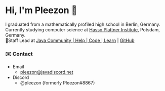 # Hi, I'm Pleezon 👋
I graduated from a mathematically profiled high school in Berlin, Germany.  
Currently studying computer science at [Hasso Plattner Institute](https://hpi.de/index.html), Potsdam, Germany.  
📝Staff Lead at [Java Community | Help | Code | Learn](https://discordjug.net/) | [GitHub](https://github.com/Java-Discord) 

 ### ✉️ Contact
 - Email
   - pleezon@javadiscord.net
 - Discord
   - @pleezon (formerly Pleezon#8867)


<!--
**Pleezon/Pleezon** is a ✨ _special_ ✨ repository because its `README.md` (this file) appears on your GitHub profile.

Here are some ideas to get you started:

- 🔭 I’m currently working on ...
- 🌱 I’m currently learning ...
- 👯 I’m looking to collaborate on ...
- 🤔 I’m looking for help with ...
- 💬 Ask me about ...
- 📫 How to reach me: ...
- 😄 Pronouns: ...
- ⚡ Fun fact: ...
-->
